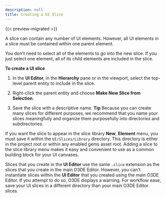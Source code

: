 ```yaml
---
description: null
title: Creating a UI Slice
---
```


{{< preview-migrated >}}

A slice can contain any number of UI elements\. However, all UI elements in a slice must be contained within one parent element\.

You don't need to select all of the elements to go into the new slice\. If you just select one element, all of its child elements are included in the slice\.

**To create a UI slice**

1. In the **UI Editor**, in the **Hierarchy** pane or in the viewport, select the top\-level parent entity to include in the slice\.

1. Right\-click the parent entity and choose **Make New Slice from Selection**\.

1. Save the slice with a descriptive name\.
**Tip**
Because you can create many slices for different purposes, we recommend that you name your slices meaningfully and organize them purposefully into directories and subdirectories\.

If you want the slice to appear in the slice library **New**, **Element** menu, you must save it within the `UI/Slices/Library` directory\. This directory is either in the project root or within any enabled gems asset root\. Adding a slice to the slice library menu makes it easy and convenient to use as a common building block for your UI canvases\.

Slices that you create in the **UI Editor** use the same `.slice` extension as the slices that you create in the main O3DE Editor\. However, you can't instantiate slices within the **UI Editor** that you created using the main O3DE Editor\. If you attempt to do so, O3DE displays a warning\. For workflow ease, save your UI slices in a different directory than your main O3DE Editor slices\.
